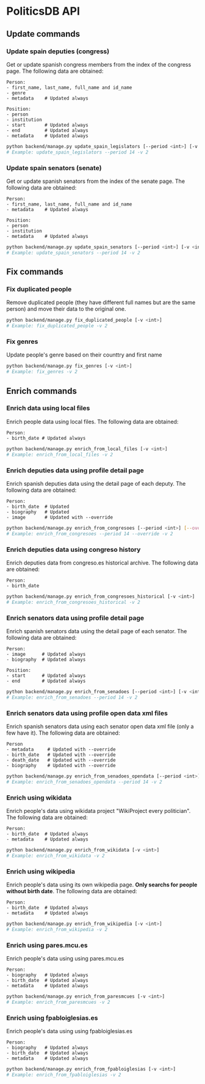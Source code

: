 # PoliticsDB API

## Update commands

### Update spain deputies (congress)

Get or update spanish congress members from the index of the congress page. The following data are obtained:

```
Person:
- first_name, last_name, full_name and id_name
- genre
- metadata    # Updated always

Position:
- person
- institution
- start       # Updated always
- end         # Updated always
- metadata    # Updated always
```

```sh
python backend/manage.py update_spain_legislators [--period <int>] [-v <int>]
# Example: update_spain_legislators --period 14 -v 2
```

### Update spain senators (senate)

Get or update spanish senators from the index of the senate page. The following data are obtained:

```
Person:
- first_name, last_name, full_name and id_name
- metadata    # Updated always

Position:
- person
- institution
- metadata    # Updated always
```

```sh
python backend/manage.py update_spain_senators [--period <int>] [-v <int>]
# Example: update_spain_senators --period 14 -v 2
```

## Fix commands

### Fix duplicated people

Remove duplicated people (they have different full names but are the same person) and move their data to the original one.

```sh
python backend/manage.py fix_duplicated_people [-v <int>]
# Example: fix_duplicated_people -v 2
```

### Fix genres

Update people's genre based on their counttry and first name

```sh
python backend/manage.py fix_genres [-v <int>]
# Example: fix_genres -v 2
```

## Enrich commands

### Enrich data using local files

Enrich people data using local files. The following data are obtained:

```
Person:
- birth_date # Updated always
```

```sh
python backend/manage.py enrich_from_local_files [-v <int>]
# Example: enrich_from_local_files -v 2
```

### Enrich deputies data using profile detail page

Enrich spanish deputies data using the detail page of each deputy. The following data are obtained:

```
Person:
- birth_date  # Updated
- biography   # Updated
- image       # Updated with --override
```

```sh
python backend/manage.py enrich_from_congresoes [--period <int>] [--override] [-v <int>]
# Example: enrich_from_congresoes --period 14 --override -v 2
```

### Enrich deputies data using congreso history

Enrich deputies data from congreso.es historical archive. The following data are obtained:

```
Person:
- birth_date
```

```sh
python backend/manage.py enrich_from_congresoes_historical [-v <int>]
# Example: enrich_from_congresoes_historical -v 2
```

### Enrich senators data using profile detail page

Enrich spanish senators data using the detail page of each senator. The following data are obtained:

```
Person:
- image      # Updated always
- biography  # Updated always

Position:
- start      # Updated always
- end        # Updated always
```

```sh
python backend/manage.py enrich_from_senadoes [--period <int>] [-v <int>]
# Example: enrich_from_senadoes --period 14 -v 2
```

### Enrich senators data using profile open data xml files

Enrich spanish senators data using each senator open data xml file (only a few have it). The following data are obtained:

```
Person
- metadata     # Updated with --override
- birth_date   # Updated with --override
- death_date   # Updated with --override
- biography    # Updated with --override
```

```sh
python backend/manage.py enrich_from_senadoes_opendata [--period <int>] [--override] [-v <int>]
# Example: enrich_from_senadoes_opendata --period 14 -v 2
```

### Enrich using wikidata

Enrich people's data using wikidata project "WikiProject every politician". The following data are obtained:

```
Person:
- birth_date  # Updated always
- metadata    # Updated always
```

```sh
python backend/manage.py enrich_from_wikidata [-v <int>]
# Example: enrich_from_wikidata -v 2
```

### Enrich using wikipedia

Enrich people's data using its own wikipedia page. **Only searchs for people without birth date**. The following data are obtained:

```
Person:
- birth_date  # Updated always
- metadata    # Updated always
```

```sh
python backend/manage.py enrich_from_wikipedia [-v <int>]
# Example: enrich_from_wikipedia -v 2
```

### Enrich using pares.mcu.es

Enrich people's data using using pares.mcu.es

```
Person:
- biography   # Updated always
- birth_date  # Updated always
- metadata    # Updated always
```

```sh
python backend/manage.py enrich_from_paresmcues [-v <int>]
# Example: enrich_from_paresmcues -v 2
```

### Enrich using fpabloiglesias.es

Enrich people's data using using fpabloiglesias.es

```
Person:
- biography   # Updated always
- birth_date  # Updated always
- metadata    # Updated always
```

```sh
python backend/manage.py enrich_from_fpabloiglesias [-v <int>]
# Example: enrich_from_fpabloiglesias -v 2
```
